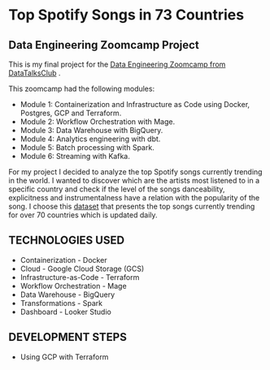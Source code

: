 # Top Spotify Songs in 73 Countries

## Data Engineering Zoomcamp  Project
This is my final project for the [Data Engineering Zoomcamp from DataTalksClub](https://github.com/DataTalksClub/data-engineering-zoomcamp) .

This zoomcamp had the following modules: 
  - Module 1: Containerization and Infrastructure as Code using Docker, Postgres, GCP and Terraform.
  - Module 2: Workflow Orchestration with Mage.
  - Module 3: Data Warehouse with BigQuery.
  - Module 4: Analytics engineering with dbt.
  - Module 5: Batch processing with Spark.
  - Module 6: Streaming with Kafka.
    
For my project I decided to analyze the top Spotify songs currently trending in the world. I wanted to discover which are the artists most listened to in a specific country and check if the level of the songs danceability, explicitness and instrumentalness have a relation with the popularity of the song. 
I choose this [dataset](https://www.kaggle.com/datasets/asaniczka/top-spotify-songs-in-73-countries-daily-updated) that presents the top songs currently trending for over 70 countries which is updated daily.     

## TECHNOLOGIES USED
-	Containerization - Docker
-	Cloud - Google Cloud Storage (GCS)
-	Infrastructure-as-Code - Terraform
-	Workflow Orchestration - Mage
- Data Warehouse - BigQuery
-	Transformations - Spark
-	Dashboard - Looker Studio

 ## DEVELOPMENT STEPS 
 - Using GCP with Terraform
  

